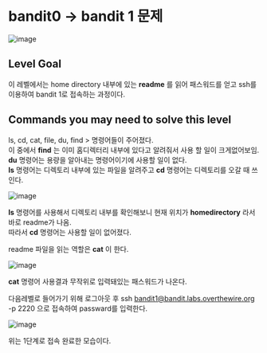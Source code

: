 # bandit0 -> bandit 1 문제

![image](https://github.com/YbSain/KaliLinux/assets/108385276/b3d89480-5d0d-439a-a02b-25ee9de59e54)

## Level Goal 
이 레벨에서는 home directory 내부에 있는 __readme__ 를 읽어 패스워드를 얻고 ssh를 이용하여 bandit 1로 접속하는 과정이다.

## Commands you may need to solve this level

ls, cd, cat, file, du, find  > 명령어들이 주어졌다.   
이 중에서 **find** 는 이미 홈디렉터리 내부에 있다고 알려줘서 사용 할 일이 크게없어보임.   
**du** 명령어는 용량을 알아내는 명령어이기에 사용할 일이 없다.   
**ls** 명령어는 디렉토리 내부에 있는 파일을 알려주고 **cd** 명령어는 디렉토리를 오갈 때 쓰인다.   

![image](https://github.com/YbSain/KaliLinux/assets/108385276/fdf2205b-3191-4c6b-aef1-8718c551e112)

**ls** 명령어를 사용해서 디렉토리 내부를 확인해보니 현재 위치가 __homedirectory__ 라서 바로 readme가 나옴.   
따라서 __cd__ 명령어는 사용할 일이 없어졌다.   

readme 파일을 읽는 역할은 __cat__ 이 한다.   

![image](https://github.com/YbSain/KaliLinux/assets/108385276/70cad694-ae24-45ec-8b19-b9b97850e43e)

__cat__ 명령어 사용결과 무작위로 입력돼있는 패스워드가 나온다.   

다음레벨로 들어가기 위해 로그아웃 후 ssh bandit1@bandit.labs.overthewire.org -p 2220 으로 접속하여 passward를 입력한다.   

![image](https://github.com/YbSain/KaliLinux/assets/108385276/68b0ebae-c1d2-4080-ab55-15588e0fea47)

위는 1단계로 접속 완료한 모습이다.
